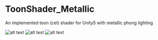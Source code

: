 # ToonShader_Metallic
An implemented toon (cel) shader for Unity5 with metallic phong lighting

![alt text](https://masogamedev.com/wp-content/uploads/2019/07/ToonShader-1-768x432.jpg)
![alt text](https://masogamedev.com/wp-content/uploads/2019/07/ToonShader-2-768x432.jpg)
![alt text](https://masogamedev.com/wp-content/uploads/2019/07/ToonShader-4-768x432.jpg)
